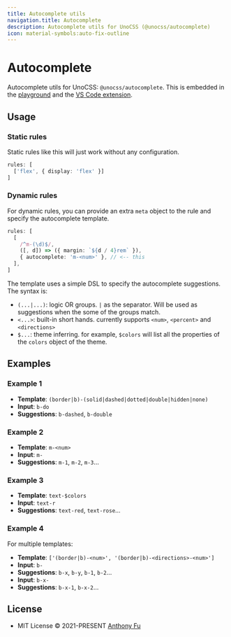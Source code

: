 ```yaml
---
title: Autocomplete utils
navigation.title: Autocomplete
description: Autocomplete utils for UnoCSS (@unocss/autocomplete)
icon: material-symbols:auto-fix-outline
---
```


# Autocomplete

Autocomplete utils for UnoCSS: `@unocss/autocomplete`. This is embedded in the [playground](https://uno.antfu.me/play/) and the [VS Code extension](https://github.com/unocss/unocss/tree/main/packages/vscode).

## Usage

### Static rules

Static rules like this will just work without any configuration.

```ts
rules: [
  ['flex', { display: 'flex' }]
]
```

### Dynamic rules

For dynamic rules, you can provide an extra `meta` object to the rule and specify the autocomplete template.

```ts
rules: [
  [
    /^m-(\d)$/,
    ([, d]) => ({ margin: `${d / 4}rem` }),
    { autocomplete: 'm-<num>' }, // <-- this
  ],
]
```

The template uses a simple DSL to specify the autocomplete suggestions. The syntax is:

- `(...|...)`: logic OR groups. `|` as the separator. Will be used as suggestions when the some of the groups match.
- `<...>`: built-in short hands. currently supports `<num>`, `<percent>` and `<directions>`
- `$...`: theme inferring. for example, `$colors` will list all the properties of the `colors` object of the theme.

## Examples

### Example 1

- **Template**: `(border|b)-(solid|dashed|dotted|double|hidden|none)`
- **Input**: `b-do`
- **Suggestions**: `b-dashed`, `b-double`

### Example 2

- **Template**: `m-<num>`
- **Input**: `m-`
- **Suggestions**: `m-1`, `m-2`, `m-3`…

### Example 3

- **Template**: `text-$colors`
- **Input**: `text-r`
- **Suggestions**: `text-red`, `text-rose`…

### Example 4

For multiple templates:

- **Template**: `['(border|b)-<num>', '(border|b)-<directions>-<num>']`
- **Input**: `b-`
- **Suggestions**: `b-x`, `b-y`, `b-1`, `b-2`…
- **Input**: `b-x-`
- **Suggestions**: `b-x-1`, `b-x-2`…

## License

- MIT License &copy; 2021-PRESENT [Anthony Fu](https://github.com/antfu)
